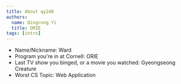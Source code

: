 ```yaml
---
title: About qy248
authors:
  name: Qingrong Yi
  title: ORIE
tags: [intro]
---
```


- Name/Nickname: Ward
- Program you're in at Cornell: ORIE
- Last TV show you binged, or a movie you watched: Gyeongseong Creature
- Worst CS Topic: Web Application
